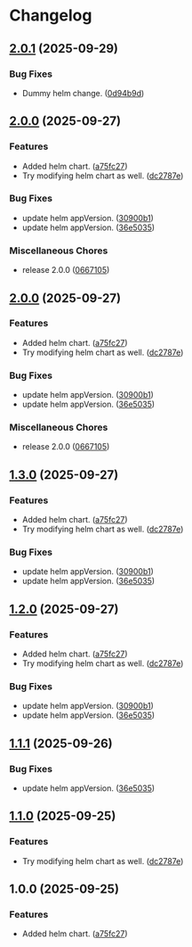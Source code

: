 # Changelog

## [2.0.1](https://github.com/alisamji-ybor/dummy/compare/helm-v2.0.0...helm-v2.0.1) (2025-09-29)


### Bug Fixes

* Dummy helm change. ([0d94b9d](https://github.com/alisamji-ybor/dummy/commit/0d94b9dcbd3e53caf98b7fa9e884ec887bb5cda1))

## [2.0.0](https://github.com/alisamji-ybor/dummy/compare/helm-v2.0.1...helm-v2.0.0) (2025-09-27)


### Features

* Added helm chart. ([a75fc27](https://github.com/alisamji-ybor/dummy/commit/a75fc2789f739193177e8765fd5912a87af47b74))
* Try modifying helm chart as well. ([dc2787e](https://github.com/alisamji-ybor/dummy/commit/dc2787e2457a064b952f364289f312b053ee20a7))


### Bug Fixes

* update helm appVersion. ([30900b1](https://github.com/alisamji-ybor/dummy/commit/30900b138f858f8571e70bf75aecce1dc371b8f9))
* update helm appVersion. ([36e5035](https://github.com/alisamji-ybor/dummy/commit/36e5035ef505ebb4e397e7e99177554fa7ec914e))


### Miscellaneous Chores

* release 2.0.0 ([0667105](https://github.com/alisamji-ybor/dummy/commit/06671053408f8f24657372482ff61fb360b99aa2))

## [2.0.0](https://github.com/alisamji-ybor/dummy/compare/helm-v1.3.1...helm-v2.0.0) (2025-09-27)


### Features

* Added helm chart. ([a75fc27](https://github.com/alisamji-ybor/dummy/commit/a75fc2789f739193177e8765fd5912a87af47b74))
* Try modifying helm chart as well. ([dc2787e](https://github.com/alisamji-ybor/dummy/commit/dc2787e2457a064b952f364289f312b053ee20a7))


### Bug Fixes

* update helm appVersion. ([30900b1](https://github.com/alisamji-ybor/dummy/commit/30900b138f858f8571e70bf75aecce1dc371b8f9))
* update helm appVersion. ([36e5035](https://github.com/alisamji-ybor/dummy/commit/36e5035ef505ebb4e397e7e99177554fa7ec914e))


### Miscellaneous Chores

* release 2.0.0 ([0667105](https://github.com/alisamji-ybor/dummy/commit/06671053408f8f24657372482ff61fb360b99aa2))

## [1.3.0](https://github.com/alisamji-ybor/dummy/compare/helm-v1.2.1...helm-v1.3.0) (2025-09-27)


### Features

* Added helm chart. ([a75fc27](https://github.com/alisamji-ybor/dummy/commit/a75fc2789f739193177e8765fd5912a87af47b74))
* Try modifying helm chart as well. ([dc2787e](https://github.com/alisamji-ybor/dummy/commit/dc2787e2457a064b952f364289f312b053ee20a7))


### Bug Fixes

* update helm appVersion. ([30900b1](https://github.com/alisamji-ybor/dummy/commit/30900b138f858f8571e70bf75aecce1dc371b8f9))
* update helm appVersion. ([36e5035](https://github.com/alisamji-ybor/dummy/commit/36e5035ef505ebb4e397e7e99177554fa7ec914e))

## [1.2.0](https://github.com/alisamji-ybor/dummy/compare/helm-v1.1.2...helm-v1.2.0) (2025-09-27)


### Features

* Added helm chart. ([a75fc27](https://github.com/alisamji-ybor/dummy/commit/a75fc2789f739193177e8765fd5912a87af47b74))
* Try modifying helm chart as well. ([dc2787e](https://github.com/alisamji-ybor/dummy/commit/dc2787e2457a064b952f364289f312b053ee20a7))


### Bug Fixes

* update helm appVersion. ([30900b1](https://github.com/alisamji-ybor/dummy/commit/30900b138f858f8571e70bf75aecce1dc371b8f9))
* update helm appVersion. ([36e5035](https://github.com/alisamji-ybor/dummy/commit/36e5035ef505ebb4e397e7e99177554fa7ec914e))

## [1.1.1](https://github.com/alisamji-ybor/dummy/compare/helm-v1.1.0...helm-v1.1.1) (2025-09-26)


### Bug Fixes

* update helm appVersion. ([36e5035](https://github.com/alisamji-ybor/dummy/commit/36e5035ef505ebb4e397e7e99177554fa7ec914e))

## [1.1.0](https://github.com/alisamji-ybor/dummy/compare/helm-v1.0.0...helm-v1.1.0) (2025-09-25)


### Features

* Try modifying helm chart as well. ([dc2787e](https://github.com/alisamji-ybor/dummy/commit/dc2787e2457a064b952f364289f312b053ee20a7))

## 1.0.0 (2025-09-25)


### Features

* Added helm chart. ([a75fc27](https://github.com/alisamji-ybor/dummy/commit/a75fc2789f739193177e8765fd5912a87af47b74))
